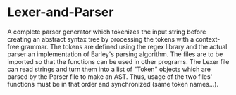 # Lexer-and-Parser
A complete parser generator which tokenizes the input string before creating an abstract syntax tree by processing the tokens with a context-free grammar. The tokens are defined using the regex library and the actual parser an implementation of Earley's parsing algorithm. The files are to be imported so that the functions can be used in other programs. The Lexer file can read strings and turn them into a list of "Token" objects which are parsed by the Parser file to make an AST. Thus, usage of the two files' functions must be in that order and synchronized (same token names...).  
